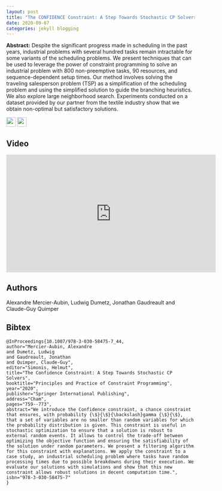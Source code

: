 ```yaml
---
layout: post
title: "The CONFIDENCE Constraint: A Step Towards Stochastic CP Solvers"
date: 2020-09-07
categories: jekyll blogging
---
```


**Abstract:** Despite the significant progress made in scheduling in the
past years, industrial problems with several hundred tasks remain intractable
for some variants of the scheduling problems. We present techniques
that can be used to leverage the power of constraint programming
to solve an industrial problem with 800 non-preemptive tasks, 90
resources, and sequence-dependent setup times. Our method involves
solving the traveling salesperson problem (TSP) as a simplification of
the scheduling problem and using the simplified solution to guide the
branching heuristics. We also explore large neighborhood search. Experiments
conducted on a dataset provided by our partner from the textile
industry show that we obtain non-optimal but satisfactory solutions.

[<img src="https://alexandremercieraubin.com/MyWork/icons/pdf.png" width="25"/>](https://alexandremercieraubin.com/MyWork/papers/CP2020ConfidenceConstraint.pdf)
[<img src="https://alexandremercieraubin.com/MyWork/icons/link.png" width="25"/>](https://link.springer.com/chapter/10.1007/978-3-030-58475-7_44)

## Video
<iframe width="560" height="315" src="https://www.youtube.com/embed/UbolTOF_r8w" frameborder="0" allow="autoplay; encrypted-media" allowfullscreen></iframe>

## Authors
Alexandre Mercier-Aubin, Ludwig Dumetz, Jonathan Gaudreault and Claude-Guy Quimper

## Bibtex
```
@InProceedings{10.1007/978-3-030-58475-7_44,
author="Mercier-Aubin, Alexandre
and Dumetz, Ludwig
and Gaudreault, Jonathan
and Quimper, Claude-Guy",
editor="Simonis, Helmut",
title="The Confidence Constraint: A Step Towards Stochastic CP Solvers",
booktitle="Principles and Practice of Constraint Programming",
year="2020",
publisher="Springer International Publishing",
address="Cham",
pages="759--773",
abstract="We introduce the Confidence constraint, a chance constraint that ensures, with probability {\$}{\$}{\backslash}gamma {\$}{\$}, that a set of variables are no smaller than random variables for which the probability distribution is given. This constraint is useful in stochastic optimization to ensure that a solution is robust to external random events. It allows to control the trade-off between optimizing the objective function and ensuring the satisfiability of the solution under random parameters. We present a filtering algorithm for this constraint with explanations. We apply the constraint to a case study, an industrial scheduling problem where tasks have random processing times due to possible breakdowns during their execution. We evaluate our solutions with simulations and show that this new constraint allows robust solutions in decent computation time.",
isbn="978-3-030-58475-7"
}
```
